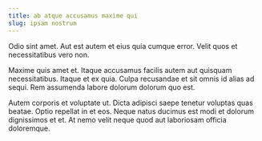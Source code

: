```yaml
---
title: ab atque accusamus maxime qui
slug: ipsam nostrum
---
```


Odio sint amet. Aut est autem et eius quia cumque error. Velit quos et necessitatibus vero non.

Maxime quis amet et. Itaque accusamus facilis autem aut quisquam necessitatibus. Itaque et ex quia. Culpa recusandae et sit omnis id alias ad sequi. Rem assumenda labore dolorum dolorum quo est.

Autem corporis et voluptate ut. Dicta adipisci saepe tenetur voluptas quas beatae. Optio repellat in et eos. Neque natus ducimus est modi et dolorum dignissimos et et. At nemo velit neque quod aut laboriosam officia doloremque.
